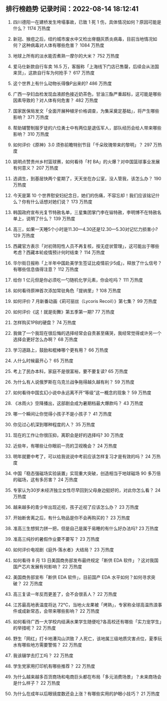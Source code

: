 
## 排行榜趋势 记录时间：2022-08-14 18:12:41
  
  1. 四川德阳一在建桥发生垮塌事故，已致 1 死 1 伤，具体情况如何？原因可能是什么？ 1174 万热度
    
  2. 新冠、猴痘之后，纽约城市废水中又检出脊髓灰质炎病毒，目前当地情况如何？这种病毒对人体有哪些危害？ 1084 万热度
    
  3. 地球上所有的淡水能否煮熟一摩尔的大米？ 752 万热度
    
  4. 爱马仕新款自行车卖 16.5 万，客服称「上海线下门店已售罄，后续会从法国来货」，这款自行车为何抢手？ 617 万热度
    
  5. 这个世界上有什么动物长得像P出来的? 486 万热度
    
  6. 广西一孕妇血检发现血液颜色接近奶茶色，甘油三酯严重超标，这可能是哪些因素导致的？对人体有何危害？ 482 万热度
    
  7. 国家医保局发文「全面开展种植牙价格调查，为集采奠定基础」，将产生哪些影响？ 371 万热度
    
  8. 帮助辅警制服歹徒的六位勇士中有两位是退伍军人，部队经历会给人带来哪些影响？ 310 万热度
    
  9. 如何评价《原神》3.0 须弥前瞻特别节目「千朵玫瑰带来的黎明」？ 297 万热度
    
  10. 姚明点赞贵州乡村篮球赛，如何看待「村 BA」的火爆？对中国篮球事业发展有何意义？ 207 万热度
    
  11. 选调生，到基层快两个星期了，天天坐在办公室，没人管我，该怎么办？ 190 万热度
    
  12. 今天是第 10 个世界慰安妇纪念日，她们的伤痛，不容忘却！我们应该铭记什么？你有什么话想对她们说？ 173 万热度
    
  13. 韩国政府宣布光复节特赦名单，三星集团掌门李在镕特赦，李明博不在特赦名单上，说明了什么？ 139 万热度
    
  14. 高三，如果一天睡5个小时是11.30—4.30还是12.30—5.30对记忆力损害小? 129 万热度
    
  15. 西藏官方表示「对初筛阳性人员不再复核，按无症状管理」，这可能出于哪些考虑？西藏本轮疫情预计何时结束？ 114 万热度
    
  16. 华尔街日报称「上半年中国赴美学生签证比疫情前少5成」，释放了什么信号？有哪些信息值得注意？ 112 万热度
    
  17. 给你 1 亿元但是你必须吃一勺随机化学元素，你会吃吗？ 111 万热度
    
  18. 如何看待原神首次添加常驻角色「提纳里」? 108 万热度
    
  19. 如何评价 7 月新番动画《莉可丽丝（Lycoris Recoil）》第七集？ 99 万热度
    
  20. 如何评价《这！就是街舞》第五季第一期? 77 万热度
    
  21. 怎样购买1PB的硬盘？ 74 万热度
    
  22. 我做了一个我现在很后悔的选择经常会自责甚至痛哭，我经常觉得或许另一个选择会更好怎么办啊？ 68 万热度
    
  23. 学习道路上，鼓励和棍棒哪个更有用？ 66 万热度
    
  24. 人什么时候最开心？ 65 万热度
    
  25. 考上了民办本科，家庭不是很富裕，要不要复读? 65 万热度
    
  26. 为什么有人说俄罗斯在乌克兰战争拖得越久越有利？ 59 万热度
    
  27. 如何看待中国玄幻小说中永远离不开“等级”这一概念的现象？ 59 万热度
    
  28. 《冰雨火》空降播出，这部剧会成为暑期档最大爆款吗？ 43 万热度
    
  29. 哪一个瞬间让你觉得小孩子不是小孩子？ 41 万热度
    
  30. 你见过心机深到哪种程度的人？ 35 万热度
    
  31. 现在的工作让你很压抑，离职会是好的选择吗? 30 万热度
    
  32. 近些年，有哪些让你眼前一亮的卫视晚会？ 24 万热度
    
  33. 明年就要中考了，可以给我说说中考前应该怎样复习才是有效的吗？ 24 万热度
    
  34. 中国「稳态强磁场实验装置」实现重大突破，创造相当于地球磁场 90 多万倍的磁场，这有多厉害？ 24 万热度
    
  35. 专家认为30岁未经济独立女性尽早回到父母身边挺好的，对此你怎么看？ 24 万热度
    
  36. 越来越多的青少年出现近视，孩子近视了应该怎么办？ 23 万热度
    
  37. 开始断舍离之后，有什么物品是你不会再购买的？ 23 万热度
    
  38. 准高三生想努力拼一把，但是自己是属于易睡的有什么好办法吗? 23 万热度
    
  39. 准高三纯抄的暑假作业要不要写？ 23 万热度
    
  40. 如何评价电视剧《庭外·落水者》大结局？ 23 万热度
    
  41. 如何看待 8 月 13 日美国商务部发布最终规定「断供 EDA 软件」？这对我国国产芯片发展有何影响？ 22 万热度
    
  42. 美国商务部宣布「断供 EDA 软件」，目前国产 EDA 水平如何？如何寻求突破？ 22 万热度
    
  43. 高三复读一年反而更差了，会不会很丢人？ 22 万热度
    
  44. 江苏最高地表温度将达 72℃，当地火龙果被「烤熟」，专家称全球高温热浪事件或成新常态，会带来哪些影响？ 22 万热度
    
  45. 如何看待广西一大学校内结满水果学生随便吃?各高校还有哪些「实力宠学生」的举措呢？ 22 万热度
    
  46. 野生「网红」打卡地漕沟山洪致 7 人死亡，该地属三级地质灾害点位，夏季玩水有哪些地方需要警惕？ 22 万热度
    
  47. 我该辍学去打工吗？ 22 万热度
    
  48. 学生党家用打印机有哪些推荐？ 22 万热度
    
  49. 为什么越来越多百货商场和电商巨头都在布局「多元消费场景」？未来商场会是什么样子？ 22 万热度
    
  50. 为什么在成年以后眼镜度数还会上涨？有哪些实用的护眼小技巧？ 21 万热度
    